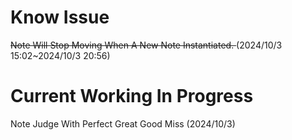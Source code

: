 # Know Issue
<del> Note Will Stop Moving When A New Note Instantiated. </del> (2024/10/3 15:02~2024/10/3 20:56)

# Current Working In Progress
Note Judge With Perfect Great Good Miss (2024/10/3)